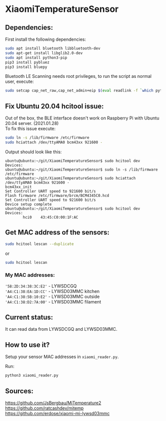 # XiaomiTemperatureSensor

## Dependencies:
First install the following dependencies:
```bash
sudo apt install bluetooth libbluetooth-dev  
sudo apt-get install libglib2.0-dev  
sudo apt install python3-pip  
pip3 install pybluez  
pip3 install bluepy  
```

Bluetooth LE Scanning needs root privileges, to run the script as normal user, execute:  
```bash
sudo setcap cap_net_raw,cap_net_admin+eip $(eval readlink -f `which python3`)
```

## Fix Ubuntu 20.04 hcitool issue:
Out of the box, the BLE interface doesn't work on Raspberry Pi with Ubuntu 20.04 server. (2021.01.28)  
To fix this issue execute:
```bash
sudo ln -s /lib/firmware /etc/firmware  
sudo hciattach /dev/ttyAMA0 bcm43xx 921600 -  
```
Output should look like this:
```console
ubuntu@ubuntu:~/git/XiaomiTemperatureSensor$ sudo hcitool dev
Devices:
ubuntu@ubuntu:~/git/XiaomiTemperatureSensor$ sudo ln -s /lib/firmware /etc/firmware
ubuntu@ubuntu:~/git/XiaomiTemperatureSensor$ sudo hciattach /dev/ttyAMA0 bcm43xx 921600 -
bcm43xx_init
Set Controller UART speed to 921600 bit/s
Flash firmware /etc/firmware/brcm/BCM4345C0.hcd
Set Controller UART speed to 921600 bit/s
Device setup complete
ubuntu@ubuntu:~/git/XiaomiTemperatureSensor$ sudo hcitool dev
Devices:
        hci0    43:45:C0:00:1F:AC
```

## Get MAC address of the sensors:
```bash
sudo hcitool lescan --duplicate  
```
or
```bash
sudo hcitool lescan  
```

### My MAC addresses:  
`'58:2D:34:38:3C:E2'` - LYWSDCGQ  
`'A4:C1:38:EA:1D:CC'` - LYWSD03MMC kitchen  
`'A4:C1:38:5B:10:E2'` - LYWSD03MMC outside  
`'A4:C1:38:D2:7A:00'` - LYWSD03MMC filament  

## Current status:
It can read data from LYWSDCGQ and LYWSD03MMC.  

## How to use it?
Setup your sensor MAC addresses in `xiaomi_reader.py`.  

Run:  
```bash
python3 xiaomi_reader.py
```

## Sources:  
https://github.com/JsBergbau/MiTemperature2  
https://github.com/ratcashdev/mitemp  
https://github.com/erdose/xiaomi-mi-lywsd03mmc
